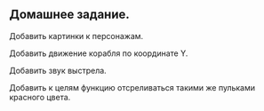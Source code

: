 ## Домашнее задание.

Добавить картинки к персонажам.

Добавить движение корабля по координате Y.

Добавить звук выстрела.

Добавить к целям функцию отсреливаться такими же пульками красного цвета.
